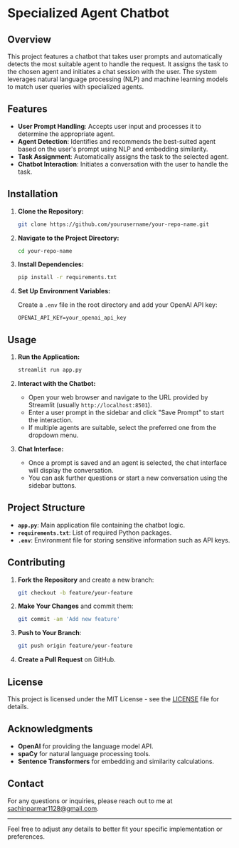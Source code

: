 # Specialized Agent Chatbot

## Overview

This project features a chatbot that takes user prompts and automatically detects the most suitable agent to handle the request. It assigns the task to the chosen agent and initiates a chat session with the user. The system leverages natural language processing (NLP) and machine learning models to match user queries with specialized agents.

## Features

- **User Prompt Handling**: Accepts user input and processes it to determine the appropriate agent.
- **Agent Detection**: Identifies and recommends the best-suited agent based on the user's prompt using NLP and embedding similarity.
- **Task Assignment**: Automatically assigns the task to the selected agent.
- **Chatbot Interaction**: Initiates a conversation with the user to handle the task.

## Installation

1. **Clone the Repository:**

    ```bash
    git clone https://github.com/yourusername/your-repo-name.git
    ```

2. **Navigate to the Project Directory:**

    ```bash
    cd your-repo-name
    ```

3. **Install Dependencies:**

    ```bash
    pip install -r requirements.txt
    ```

4. **Set Up Environment Variables:**

    Create a `.env` file in the root directory and add your OpenAI API key:

    ```plaintext
    OPENAI_API_KEY=your_openai_api_key
    ```

## Usage

1. **Run the Application:**

    ```bash
    streamlit run app.py
    ```

2. **Interact with the Chatbot:**

    - Open your web browser and navigate to the URL provided by Streamlit (usually `http://localhost:8501`).
    - Enter a user prompt in the sidebar and click "Save Prompt" to start the interaction.
    - If multiple agents are suitable, select the preferred one from the dropdown menu.

3. **Chat Interface:**

    - Once a prompt is saved and an agent is selected, the chat interface will display the conversation.
    - You can ask further questions or start a new conversation using the sidebar buttons.

## Project Structure

- **`app.py`**: Main application file containing the chatbot logic.
- **`requirements.txt`**: List of required Python packages.
- **`.env`**: Environment file for storing sensitive information such as API keys.

## Contributing

1. **Fork the Repository** and create a new branch:

    ```bash
    git checkout -b feature/your-feature
    ```

2. **Make Your Changes** and commit them:

    ```bash
    git commit -am 'Add new feature'
    ```

3. **Push to Your Branch**:

    ```bash
    git push origin feature/your-feature
    ```

4. **Create a Pull Request** on GitHub.

## License

This project is licensed under the MIT License - see the [LICENSE](LICENSE) file for details.

## Acknowledgments

- **OpenAI** for providing the language model API.
- **spaCy** for natural language processing tools.
- **Sentence Transformers** for embedding and similarity calculations.

## Contact

For any questions or inquiries, please reach out to me at [sachinparmar1128@gmail.com](mailto:sachinparmar1128@gmail.com).

---

Feel free to adjust any details to better fit your specific implementation or preferences.
